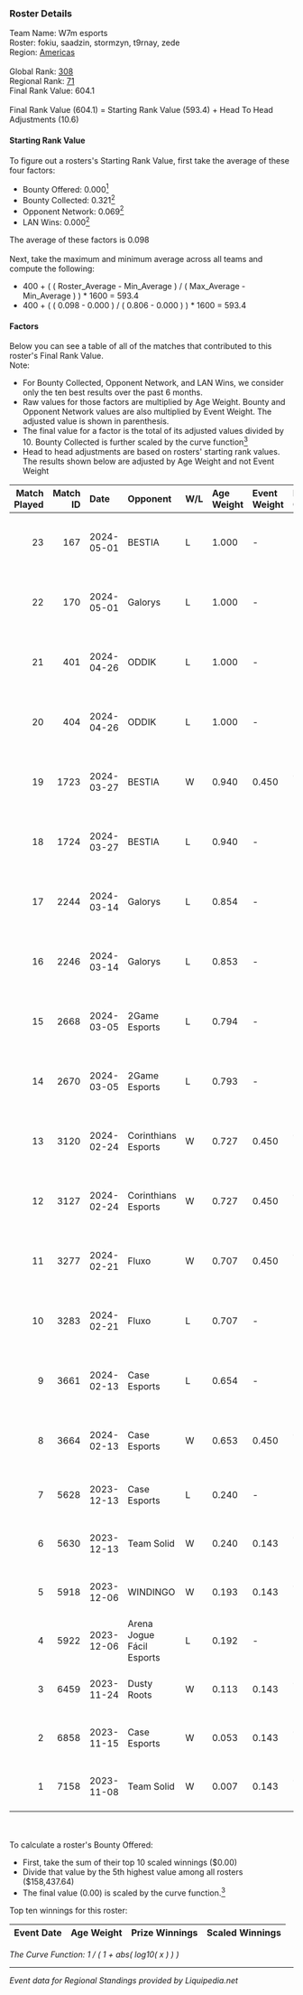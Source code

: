 ### Roster Details<br />
Team Name: W7m esports<br />
Roster: fokiu, saadzin, stormzyn, t9rnay, zede<br />
Region: [Americas]( ../standings_americas.md)<br />
<br />
Global Rank: [308](../standings_global.md)<br />
Regional Rank: [71]( ../standings_americas.md)<br />
Final Rank Value:  604.1<br />
<br />
Final Rank Value (604.1) = Starting Rank Value (593.4) + Head To Head Adjustments (10.6)<br />

#### Starting Rank Value<br />
To figure out a rosters's Starting Rank Value, first take the average of these four factors:<br />
- Bounty Offered: 0.000[<sup>1</sup>](#table2)
- Bounty Collected: 0.321[<sup>2</sup>](#table1)
- Opponent Network: 0.069[<sup>2</sup>](#table1)
- LAN Wins: 0.000[<sup>2</sup>](#table1)

The average of these factors is 0.098<br />
<br />
Next, take the maximum and minimum average across all teams and compute the following:<br />
- 400 + ( ( Roster_Average - Min_Average ) / ( Max_Average - Min_Average ) ) * 1600 = 593.4
- 400 + ( ( 0.098 - 0.000 ) / ( 0.806 - 0.000 ) ) * 1600 = 593.4


#### Factors<br />
Below you can see a table of all of the matches that contributed to this roster's Final Rank Value.<br />
Note:<br />

- For Bounty Collected, Opponent Network, and LAN Wins, we consider only the ten best results over the past 6 months.
- Raw values for those factors are multiplied by Age Weight. Bounty and Opponent Network values are also multiplied by Event Weight. The adjusted value is shown in parenthesis.
- The final value for a factor is the total of its adjusted values divided by 10. Bounty Collected is further scaled by the curve function[<sup>3</sup>](#curveFunction)
- Head to head adjustments are based on rosters' starting rank values. The results shown below are adjusted by Age Weight and not Event Weight
<span id="table1"></span><br />


| Match Played | Match ID | Date       | Opponent                  | W/L | Age Weight | Event Weight | Bounty Collected | Opponent Network | LAN Wins  | H2H Adj. | Roster                                 |
| -: | -: | :- | :- | :- | :- | :- | :- | :- | :- | -: | :- |
|           23 |      167 | 2024-05-01 | BESTIA                    | L   | 1.000      | -            | -                | -                | -         |    -8.45 | fokiu, saadzin, stormzyn, t9rnay, zede |
|           22 |      170 | 2024-05-01 | Galorys                   | L   | 1.000      | -            | -                | -                | -         |    -5.32 | fokiu, saadzin, stormzyn, t9rnay, zede |
|           21 |      401 | 2024-04-26 | ODDIK                     | L   | 1.000      | -            | -                | -                | -         |    -6.55 | fokiu, saadzin, stormzyn, t9rnay, zede |
|           20 |      404 | 2024-04-26 | ODDIK                     | L   | 1.000      | -            | -                | -                | -         |    -6.95 | fokiu, saadzin, stormzyn, t9rnay, zede |
|           19 |     1723 | 2024-03-27 | BESTIA                    | W   | 0.940      | 0.450        | 0.026 (0.011)    | 0.423 (0.179)    | 0 (0.000) |    22.92 | fokiu, saadzin, stormzyn, t9rnay, zede |
|           18 |     1724 | 2024-03-27 | BESTIA                    | L   | 0.940      | -            | -                | -                | -         |    -6.29 | fokiu, saadzin, stormzyn, t9rnay, zede |
|           17 |     2244 | 2024-03-14 | Galorys                   | L   | 0.854      | -            | -                | -                | -         |    -6.75 | fokiu, saadzin, stormzyn, t9rnay, zede |
|           16 |     2246 | 2024-03-14 | Galorys                   | L   | 0.853      | -            | -                | -                | -         |    -7.15 | fokiu, saadzin, stormzyn, t9rnay, zede |
|           15 |     2668 | 2024-03-05 | 2Game Esports             | L   | 0.794      | -            | -                | -                | -         |   -13.26 | fokiu, saadzin, stormzyn, t9rnay, zede |
|           14 |     2670 | 2024-03-05 | 2Game Esports             | L   | 0.793      | -            | -                | -                | -         |   -14.21 | fokiu, saadzin, stormzyn, t9rnay, zede |
|           13 |     3120 | 2024-02-24 | Corinthians Esports       | W   | 0.727      | 0.450        | 0.005 (0.002)    | 0.346 (0.113)    | 0 (0.000) |    12.17 | fokiu, saadzin, stormzyn, t9rnay, zede |
|           12 |     3127 | 2024-02-24 | Corinthians Esports       | W   | 0.727      | 0.450        | 0.005 (0.002)    | 0.346 (0.113)    | 0 (0.000) |    12.97 | fokiu, saadzin, stormzyn, t9rnay, zede |
|           11 |     3277 | 2024-02-21 | Fluxo                     | W   | 0.707      | 0.450        | 0.153 (0.049)    | 0.484 (0.154)    | 0 (0.000) |    19.93 | fokiu, saadzin, stormzyn, t9rnay, zede |
|           10 |     3283 | 2024-02-21 | Fluxo                     | L   | 0.707      | -            | -                | -                | -         |    -2.21 | fokiu, saadzin, stormzyn, t9rnay, zede |
|            9 |     3661 | 2024-02-13 | Case Esports              | L   | 0.654      | -            | -                | -                | -         |    -4.75 | fokiu, saadzin, stormzyn, t9rnay, zede |
|            8 |     3664 | 2024-02-13 | Case Esports              | W   | 0.653      | 0.450        | 0.027 (0.008)    | 0.401 (0.118)    | 0 (0.000) |    16.20 | fokiu, saadzin, stormzyn, t9rnay, zede |
|            7 |     5628 | 2023-12-13 | Case Esports              | L   | 0.240      | -            | -                | -                | -         |    -2.59 | fokiu, jz, saadzin, stormzyn, zede     |
|            6 |     5630 | 2023-12-13 | Team Solid                | W   | 0.240      | 0.143        | 0.138 (0.005)    | 0.275 (0.009)    | 0 (0.000) |     6.34 | fokiu, jz, saadzin, stormzyn, zede     |
|            5 |     5918 | 2023-12-06 | WINDINGO                  | W   | 0.193      | 0.143        | 0.004 (0.000)    | 0.026 (0.001)    | 0 (0.000) |     3.52 | fokiu, jz, saadzin, stormzyn, zede     |
|            4 |     5922 | 2023-12-06 | Arena Jogue Fácil Esports | L   | 0.192      | -            | -                | -                | -         |    -2.44 | fokiu, jz, saadzin, stormzyn, zede     |
|            3 |     6459 | 2023-11-24 | Dusty Roots               | W   | 0.113      | 0.143        | 0.005 (0.000)    | 0.352 (0.006)    | 0 (0.000) |     2.23 | fokiu, jz, saadzin, stormzyn, zede     |
|            2 |     6858 | 2023-11-15 | Case Esports              | W   | 0.053      | 0.143        | 0.010 (0.000)    | 0.142 (0.001)    | 0 (0.000) |     1.10 | fokiu, jz, saadzin, stormzyn, zede     |
|            1 |     7158 | 2023-11-08 | Team Solid                | W   | 0.007      | 0.143        | 0.138 (0.000)    | 0.275 (0.000)    | 0 (0.000) |     0.18 | fokiu, jz, saadzin, stormzyn, zede     |

<br />
<span id="table2"></span><br />
To calculate a roster's Bounty Offered:<br />

- First, take the sum of their top 10 scaled winnings ($0.00)
- Divide that value by the 5th highest value among all rosters ($158,437.64)
- The final value (0.00) is scaled by the curve function.[<sup>3</sup>](#curveFunction)

Top ten winnings for this roster:<br />

| Event Date | Age Weight | Prize Winnings | Scaled Winnings |
| :- | -: | :- | :- |


<span id="curveFunction"></span>_The Curve Function: 1 / ( 1 + abs( log10( x ) ) )_<br />

---
_Event data for Regional Standings provided by Liquipedia.net_<br />
